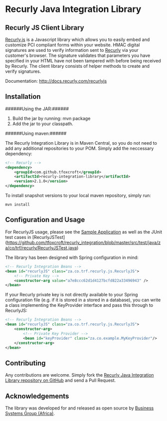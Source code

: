 Recurly Java Integration Library
================================

Recurly JS Client Library
-------------------------

[Recurly.js](http://js.recurly.com/) is a Javascript library which allows you to easily embed and customize PCI compliant
forms within your website. HMAC digital signatures are used to verify information sent to [Recurly](http://recurly.com/)
via your customer's browser. The signature validates that parameters you have specified in your HTML have not
been tampered with before being received by Recurly. The client library consists of helper methods to create 
and verify signatures.

Documentation: http://docs.recurly.com/recurlyjs

Installation
------------

######Using the JAR:######

1. Build the jar by running: mvn package
2. Add the jar to your classpath.

######Using maven:######

The Recurly Integration Library is in Maven Central, so you do not need to add any additional repositories to your POM.
Simply add the neccessary dependency:

```xml
<!-- Recurly -->
<dependency>
    <groupId>com.github.tfoxcroft</groupId>
    <artifactId>recurly-integration-library</artifactId>
    <version>2.1.0</version>
</dependency>
```

To install snapshot versions to your local maven repository, simply run:

```console
mvn install
```

Configuration and Usage
-----------------------

For RecurlyJS usage, please see the 
[Sample Application](https://github.com/tfoxcroft/recurly_integration_sample_app) as well as  the JUnit test cases 
in [RecurlyJSTest]
(https://github.com/tfoxcroft/recurly_integration/blob/master/src/test/java/za/co/trf/recurly/RecurlyJSTest.java)

The library has been designed with Spring configuration in mind:

```xml
<!-- Recurly Integration Beans -->
<bean id="recurlyJS" class="za.co.trf.recurly.js.RecurlyJS">
    <!-- Private Key -->
    <constructor-arg value="a7e8ccc62d1d4127bcfd822a33496943" />
</bean>
```

If your Recurly private key is not directly available to your Spring configuration file (e.g. if it is stored in a
stored in a database), you can write a class implementing the KeyProvider interface and pass this through to RecurlyJS:

```xml
<!-- Recurly Integration Beans -->
<bean id="recurlyJS" class="za.co.trf.recurly.js.RecurlyJS">
    <constructor-arg>
        <!-- Private Key Provider -->
        <bean id="keyProvider" class="za.co.example.MyKeyProvider"/>
    </constructor-arg>
</bean>
```

Contributing
------------
Any contributions are welcome. Simply fork the
[Recurly Java Integration Library repository on GitHub](https://github.com/tfoxcroft/recurly_integration)
and send a Pull Request.

Acknowledgements
----------------
The library was developed for and released as open source by [Business Systems Group (Africa)](http://www.bsg.co.za).